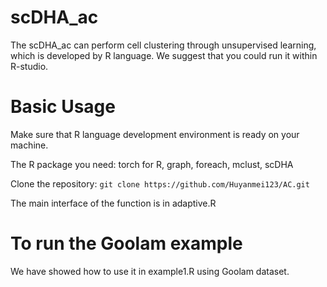 # scDHA_ac
The scDHA_ac can perform cell clustering through unsupervised learning, which is developed by R language. We suggest that you could run it within R-studio.


# Basic Usage
Make sure that R language development environment is ready on your machine.

The R package you need: torch for R, graph, foreach, mclust, scDHA

Clone the repository: `git clone https://github.com/Huyanmei123/AC.git`

The main interface of the function is in adaptive.R

# To run the Goolam example
We have showed how to use it in example1.R using Goolam dataset. 

  

